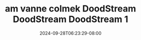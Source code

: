 --- 
title: "am vanne colmek  DoodStream  DoodStream  DoodStream 1"
description: "nonton   am vanne colmek  DoodStream  DoodStream  DoodStream 1 premium full terbaru"
date: 2024-09-28T06:23:29-08:00
file_code: "vsw8r6phrjg2"
draft: false
cover: "n1maz19ef9jl0s4s.jpg"
tags: ["vanne", "colmek", "DoodStream", "DoodStream", "DoodStream", "bokep-indo", "bokep-viral", "bokep-ig"]
length: 170
fld_id: "1483130"
foldername: "Am vanne new"
categories: ["Am vanne new"]
views: 0
---